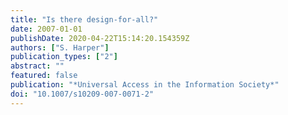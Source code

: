 ```yaml
---
title: "Is there design-for-all?"
date: 2007-01-01
publishDate: 2020-04-22T15:14:20.154359Z
authors: ["S. Harper"]
publication_types: ["2"]
abstract: ""
featured: false
publication: "*Universal Access in the Information Society*"
doi: "10.1007/s10209-007-0071-2"
---
```


